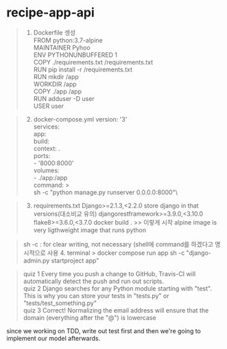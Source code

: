 # recipe-app-api

> 1. Dockerfile 셍성 \
FROM python:3.7-alpine \
MAINTAINER Pyhoo\
ENV PYTHONUNBUFFERED 1 \
COPY ./requirements.txt /requirements.txt\
RUN pip install -r /requirements.txt\
RUN mkdir /app\
WORKDIR /app\
COPY ./app /app\
RUN adduser -D user\
USER user


> 2. docker-compose.yml
version: '3'\
services:\
  app:\
    build:\
      context: . \
    ports:\
      - '8000:8000'\
    volumes: \
      - ./app:/app\
    command: >\
      sh -c "python manage.py runserver 0.0.0.0:8000"\

> 3. requirements.txt
Django>=2.1.3,<2.2.0
store django in that versions(대소비교 유의)
djangorestframework>=3.9.0,<3.10.0
flake8>=3.6.0,<3.7.0
docker build . >> 이렇게 시작
alpine image is very ligthweight image that runs python


> sh -c : for clear writing, not necessary (shell에 command를 하겠다고 명시적으로 사용
> 4. terminal > docker compose run app sh -c "django-admin.py startproject app" 


>quiz 1
Every time you push a change to GitHub, Travis-CI will automatically detect the push and run out scripts.
\
quiz 2
Django searches for any Python module starting with "test". This is why you can store your tests in "tests.py" or "tests/test_something.py"
\
quiz 3
Correct! Normalizing the email address will ensure that the domain (everything after the "@") is lowercase




since we working on TDD, write out test first and then we're going to implement our model afterwards.

